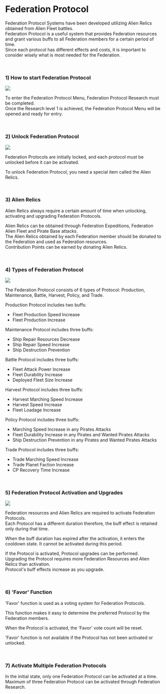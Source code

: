 # Federation Protocol

Federation Protocol Systems have been developed utilizing Alien Relics obtained from Alien Fleet battles.<br>
Federation Protocol is a useful system that provides Federation resources and grant various buffs to all Federation members for a certain period of time.<br>
Since each protocol has different effects and costs, it is important to consider wisely what is most needed for the Federation.<br>

<br>

### 1) How to start Federation Protocol

![](http://d3bbxo4nelobc3.cloudfront.net/html/img/help/609_01howtostart.jpg)

To enter the Federation Protocol Menu, Federation Protocol Research must be completed.<br>
Once the Research level 1 is achieved, the Federation Protocol Menu will be opened and ready for entry.

<br>

### 2) Unlock Federation Protocol

![](http://d3bbxo4nelobc3.cloudfront.net/html/img/help/609_02unlock.jpg)

Federation Protocols are initially locked, and each protocol must be unlocked before it can be activated.

To unlock Federation Protocol, you need a special item called the Alien Relics.

<br>

### 3) Alien Relics

Alien Relics always require a certain amount of time when unlocking, activating and upgrading Federation Protocols.

Alien Relics can be obtained through Federation Expeditions, Federation Alien Fleet and Pirate Base attacks.<br>
The Alien Relics obtained by each Federation member should be donated to the Federation and used as Federation resources.<br>
Contribution Points can be earned by donating Alien Relics.

<br>

### 4) Types of Federation Protocol

![](http://d3bbxo4nelobc3.cloudfront.net/html/img/help/609_03types.jpg)

The Federation Protocol consists of 6 types of Protocol: Production, Maintenance, Battle,  Harvest, Policy, and Trade.

Production Protocol includes two buffs:<br>
- Fleet Production Speed Increase<br>
- Fleet Production Increase

Maintenance Protocol includes three buffs:<br>
- Ship Repair Resources Decrease<br>
- Ship Repair Speed Increase<br>
- Ship Destruction Prevention

Battle Protocol includes three buffs:<br>
- Fleet Attack Power Increase<br>
- Fleet Durability Increase<br>
- Deployed Fleet Size Increase

Harvest Protocol includes three buffs:<br>
- Harvest Marching Speed Increase<br>
- Harvest Speed Increase<br>
- Fleet Loadage Increase

Policy Protocol includes three buffs:<br>
- Marching Speed Increase in any Pirates Attacks<br>
- Fleet Durability Increase in any Pirates and Wanted Pirates Attacks<br>
- Ship Destruction Prevention in any Pirates and Wanted Pirates Attacks

Trade Protocol includes three buffs:<br>
- Trade Marching Speed Increase<br>
- Trade Planet Faction Increase<br>
- CP Recovery Time Increase

<br>

### 5) Federation Protocol Activation and Upgrades

![](http://d3bbxo4nelobc3.cloudfront.net/html/img/help/609_04activationn.jpg)

Federation resources and Alien Relics are required to activate Federation Protocols.<br>
Each Protocol has a different duration therefore, the buff effect is retained only during that time.

When the buff duration has expired after the activation, it enters the cooldown state. It cannot be activated during this period.

If the Protocol is activated, Protocol upgrades can be performed.<br>
Upgrading the Protocol requires more Federation Resources and Alien Relics than activation.<br>
Protocol's buff effects increase as you upgrade.

<br>

### 6) 'Favor' Function

'Favor' function is used as a voting system for Federation Protocols.

This function makes it easy to determine the preferred Protocol by the Federation members.

When the Protocol is activated, the 'Favor' vote count will be reset.

'Favor' function is not available if the Protocol has not been activated or unlocked.

<br>

### 7) Activate Multiple Federation Protocols

In the initial state, only one Federation Protocol can be activated at a time.<br>
Maximum of three Federation Protocol can be activated through Federation Research. 


